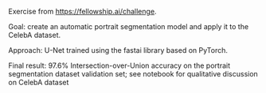 Exercise from https://fellowship.ai/challenge.

Goal: create an automatic portrait segmentation model and apply it to the CelebA dataset.

Approach: U-Net trained using the fastai library based on PyTorch.

Final result: 97.6% Intersection-over-Union accuracy on the portrait segmentation dataset validation set; see notebook for qualitative discussion on CelebA dataset 
